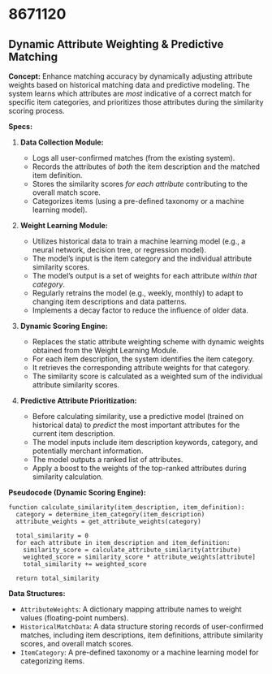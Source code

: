 # 8671120

## Dynamic Attribute Weighting & Predictive Matching

**Concept:** Enhance matching accuracy by dynamically adjusting attribute weights based on historical matching data and predictive modeling. The system learns which attributes are *most* indicative of a correct match for specific item categories, and prioritizes those attributes during the similarity scoring process.

**Specs:**

1.  **Data Collection Module:**
    *   Logs all user-confirmed matches (from the existing system).
    *   Records the attributes of *both* the item description and the matched item definition.
    *   Stores the similarity scores *for each attribute* contributing to the overall match score.
    *   Categorizes items (using a pre-defined taxonomy or a machine learning model).

2.  **Weight Learning Module:**
    *   Utilizes historical data to train a machine learning model (e.g., a neural network, decision tree, or regression model).
    *   The model’s input is the item category and the individual attribute similarity scores.
    *   The model’s output is a set of weights for each attribute *within that category*.
    *   Regularly retrains the model (e.g., weekly, monthly) to adapt to changing item descriptions and data patterns.
    *   Implements a decay factor to reduce the influence of older data.

3.  **Dynamic Scoring Engine:**
    *   Replaces the static attribute weighting scheme with dynamic weights obtained from the Weight Learning Module.
    *   For each item description, the system identifies the item category.
    *   It retrieves the corresponding attribute weights for that category.
    *   The similarity score is calculated as a weighted sum of the individual attribute similarity scores.

4. **Predictive Attribute Prioritization:**
    *   Before calculating similarity, use a predictive model (trained on historical data) to *predict* the most important attributes for the current item description.
    *   The model inputs include item description keywords, category, and potentially merchant information.
    *   The model outputs a ranked list of attributes.
    *   Apply a boost to the weights of the top-ranked attributes during similarity calculation.

**Pseudocode (Dynamic Scoring Engine):**

```
function calculate_similarity(item_description, item_definition):
  category = determine_item_category(item_description)
  attribute_weights = get_attribute_weights(category)

  total_similarity = 0
  for each attribute in item_description and item_definition:
    similarity_score = calculate_attribute_similarity(attribute)
    weighted_score = similarity_score * attribute_weights[attribute]
    total_similarity += weighted_score

  return total_similarity
```

**Data Structures:**

*   `AttributeWeights`: A dictionary mapping attribute names to weight values (floating-point numbers).
*   `HistoricalMatchData`: A data structure storing records of user-confirmed matches, including item descriptions, item definitions, attribute similarity scores, and overall match scores.
*   `ItemCategory`: A pre-defined taxonomy or a machine learning model for categorizing items.